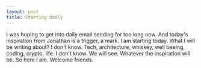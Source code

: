 ```yaml
---
layout: post
title: Starting daily
---
```


I was hoping to get into daily email sending for too long now. And today's inspiration from Jonathan is a trigger, a mark. I am starting today. What I will be writing about? I don't know. Tech, architecture, whiskey, well beeing, coding, crypto, life. I don't know. We will see. Whatever the inspiration will be. So here I am. Welcome friends.
